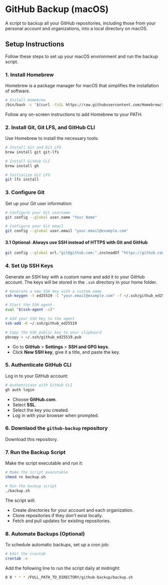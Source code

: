 # GitHub Backup (macOS)

A script to backup all your GitHub repositories, including those from your personal account and organizations, into a local directory on macOS.

## Setup Instructions

Follow these steps to set up your macOS environment and run the backup script.

### 1. Install Homebrew

Homebrew is a package manager for macOS that simplifies the installation of software.

```bash
# Install Homebrew
/bin/bash -c "$(curl -fsSL https://raw.githubusercontent.com/Homebrew/install/HEAD/install.sh)"
```

Follow any on-screen instructions to add Homebrew to your PATH.

### 2. Install Git, Git LFS, and GitHub CLI

Use Homebrew to install the necessary tools:

```bash
# Install Git and Git LFS
brew install git git-lfs

# Install GitHub CLI
brew install gh

# Initialize Git LFS
git lfs install
```

### 3. Configure Git

Set up your Git user information:

```bash
# Configure your Git username
git config --global user.name "Your Name"

# Configure your Git email
git config --global user.email "your.email@example.com"
```

#### 3.1 Optional: Always use SSH instead of HTTPS with Git and GitHub

```bash
git config --global url."git@github.com:".insteadOf "https://github.com/"
```

### 4. Set Up SSH Keys

Generate an SSH key with a custom name and add it to your GitHub account. The keys will be stored in the `.ssh` directory in your home folder.

```bash
# Generate a new SSH key with a custom name
ssh-keygen -t ed25519 -C "your.email@example.com" -f ~/.ssh/github_ed25519

# Start the SSH agent
eval "$(ssh-agent -s)"

# Add your SSH key to the agent
ssh-add -K ~/.ssh/github_ed25519

# Copy the SSH public key to your clipboard
pbcopy < ~/.ssh/github_ed25519.pub
```

- Go to **GitHub** > **Settings** > **SSH and GPG keys**.
- Click **New SSH key**, give it a title, and paste the key.

### 5. Authenticate GitHub CLI

Log in to your GitHub account:

```bash
# Authenticate with GitHub CLI
gh auth login
```

- Choose **GitHub.com**.
- Select **SSL**.
- Select the key you created.
- Log in with your browser when prompted.

### 6. Downlaod the `github-backup` repository

Download this repository.

### 7. Run the Backup Script

Make the script executable and run it:

```bash
# Make the script executable
chmod +x backup.sh

# Run the backup script
./backup.sh
```

The script will:

- Create directories for your account and each organization.
- Clone repositories if they don't exist locally.
- Fetch and pull updates for existing repositories.

### 8. Automate Backups (Optional)

To schedule automatic backups, set up a cron job:

```bash
# Edit the crontab
crontab -e
```

Add the following line to run the script daily at midnight:

```bash
0 0 * * * /FULL_PATH_TO_DIRECTORY/github-backup/backup.sh
```
